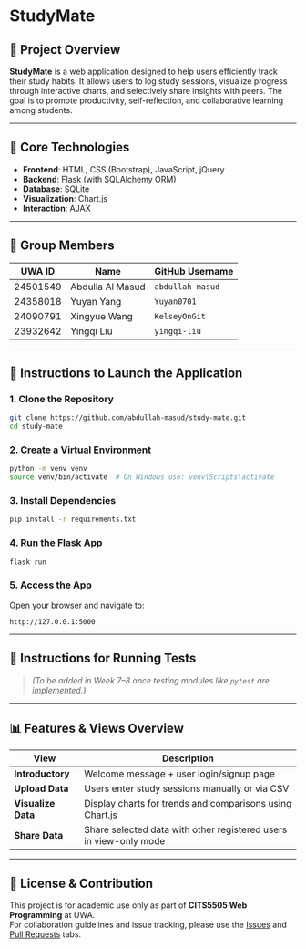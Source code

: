 # StudyMate

## 📘 Project Overview
**StudyMate** is a web application designed to help users efficiently track their study habits. It allows users to log study sessions, visualize progress through interactive charts, and selectively share insights with peers. The goal is to promote productivity, self-reflection, and collaborative learning among students.

---

## 🧰 Core Technologies
- **Frontend**: HTML, CSS (Bootstrap), JavaScript, jQuery
- **Backend**: Flask (with SQLAlchemy ORM)
- **Database**: SQLite
- **Visualization**: Chart.js
- **Interaction**: AJAX

---

## 👥 Group Members

| UWA ID   | Name             | GitHub Username       |
|----------|------------------|------------------------|
| 24501549 | Abdulla Al Masud | `abdullah-masud`       |
| 24358018 | Yuyan Yang       | `Yuyan0701`            |
| 24090791 | Xingyue Wang     | `KelseyOnGit`         |
| 23932642 | Yingqi Liu       | `yingqi-liu`           |

---

## 🚀 Instructions to Launch the Application

### 1. Clone the Repository
```bash
git clone https://github.com/abdullah-masud/study-mate.git
cd study-mate
```

### 2. Create a Virtual Environment
```bash
python -m venv venv
source venv/bin/activate  # On Windows use: venv\Scripts\activate
```

### 3. Install Dependencies
```bash
pip install -r requirements.txt
```

### 4. Run the Flask App
```bash
flask run
```

### 5. Access the App
Open your browser and navigate to:  
```
http://127.0.0.1:5000
```

---

## 🧪 Instructions for Running Tests
> _(To be added in Week 7–8 once testing modules like `pytest` are implemented.)_

---

## 📊 Features & Views Overview

| View             | Description                                                                 |
|------------------|-----------------------------------------------------------------------------|
| **Introductory**     | Welcome message + user login/signup page                                  |
| **Upload Data**      | Users enter study sessions manually or via CSV                            |
| **Visualize Data**   | Display charts for trends and comparisons using Chart.js                  |
| **Share Data**       | Share selected data with other registered users in view-only mode         |

---

## 📎 License & Contribution
This project is for academic use only as part of **CITS5505 Web Programming** at UWA.  
For collaboration guidelines and issue tracking, please use the [Issues](https://github.com/abdullah-masud/study-mate/issues) and [Pull Requests](https://github.com/abdullah-masud/study-mate/pulls) tabs.
